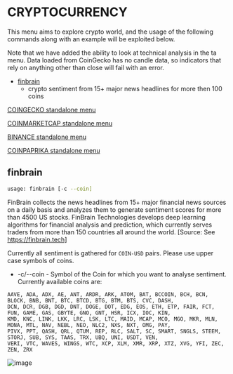 # CRYPTOCURRENCY

This menu aims to explore crypto world, and the usage of the following commands along with an example will be exploited below.

Note that we have added the ability to look at technical analysis in the ta menu.  Data loaded from CoinGecko has no candle data,
so indicators that rely on anything other than close will fail with an error.


* [finbrain](#finbrain)
    * crypto sentiment from 15+ major news headlines for more then 100 coins

[COINGECKO standalone menu](/gamestonk_terminal/cryptocurrency/coingecko/)

[COINMARKETCAP standalone menu](/gamestonk_terminal/cryptocurrency/coinmarketcap/)

[BINANCE standalone menu](/gamestonk_terminal/cryptocurrency/binance/)

[COINPAPRIKA standalone menu](/gamestonk_terminal/cryptocurrency/coinpaprika/)

## finbrain <a name="finbrain"></a>

```bash
usage: finbrain [-c --coin]
```

FinBrain collects the news headlines from 15+ major financial news sources on a daily basis and analyzes them to generate sentiment scores for more than 4500 US stocks. FinBrain Technologies develops deep learning algorithms for financial analysis and prediction, which currently serves traders from more than 150 countries all around the world. [Source: See https://finbrain.tech]

Currently all sentiment is gathered for  `COIN-USD` pairs. Please use upper case symbols of coins.

* -c/--coin - Symbol of the Coin for which you want to analyse sentiment. Currently available coins are:
```
AAVE, ADA, ADX, AE, ANT, ARDR, ARK, ATOM, BAT, BCCOIN, BCH, BCN, BLOCK, BNB, BNT, BTC, BTCD, BTG, BTM, BTS, CVC, DASH,
DCN, DCR, DGB, DGD, DNT, DOGE, DOT, EDG, EOS, ETH, ETP, FAIR, FCT, FUN, GAME, GAS, GBYTE, GNO, GNT, HSR, ICX, IOC, KIN,
KMD, KNC, LINK, LKK, LRC, LSK, LTC, MAID, MCAP, MCO, MGO, MKR, MLN, MONA, MTL, NAV, NEBL, NEO, NLC2, NXS, NXT, OMG, PAY,
PIVX, PPT, QASH, QRL, QTUM, REP, RLC, SALT, SC, SMART, SNGLS, STEEM, STORJ, SUB, SYS, TAAS, TRX, UBQ, UNI, USDT, VEN,
VERI, VTC, WAVES, WINGS, WTC, XCP, XLM, XMR, XRP, XTZ, XVG, YFI, ZEC, ZEN, ZRX
```

![image](https://user-images.githubusercontent.com/275820/125166701-126a3f00-e19d-11eb-9f81-26c844f7dd62.png)
